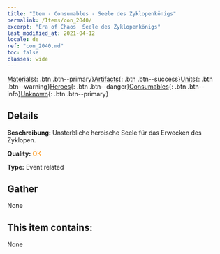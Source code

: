 ```yaml
---
title: "Item - Consumables - Seele des Zyklopenkönigs"
permalink: /Items/con_2040/
excerpt: "Era of Chaos  Seele des Zyklopenkönigs"
last_modified_at: 2021-04-12
locale: de
ref: "con_2040.md"
toc: false
classes: wide
---
```

 [Materials](/de/Items/){: .btn .btn--primary}[Artifacts](/de/Items/Artifacts/){: .btn .btn--success}[Units](/de/Items/Units/){: .btn .btn--warning}[Heroes](/de/Items/Heroes/){: .btn .btn--danger}[Consumables](/de/Items/Consumables/){: .btn .btn--info}[Unknown](/de/Items/Unknown/){: .btn .btn--primary}

## Details
 **Beschreibung:** Unsterbliche heroische Seele für das Erwecken des Zyklopen.

 **Quality:** <span style="color: #FF8C00">OK</span>

 **Type:** Event related

## Gather

  None

## This item contains:

  None

